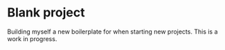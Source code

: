 # Blank project
Building myself a new boilerplate for when starting new projects. This is a work in progress.
